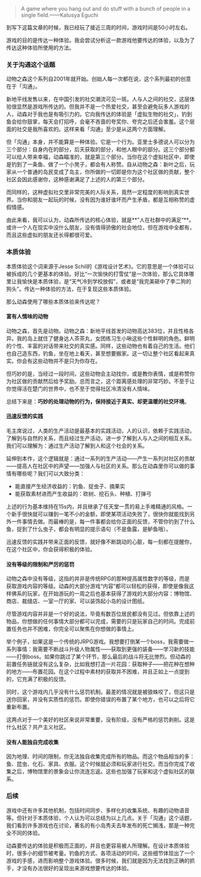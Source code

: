 
> A game where you hang out and do stuff with a bunch of people in a single field.——Katusya Eguchi  

到写下这篇文章的时候，我已经玩了接近三周的时间，游戏时间是50小时左右。

游戏的目的是传达一种体验。我会尝试分析这一款游戏他要传达的体验，以及为了传达这种体验所使用的方法。

### 关于沟通这个话题
动物之森这个系列自2001年就开始。创始人每一次都在说，这个系列最初的创意在于「沟通」。

新地平线发售以来，在中国引发的社交潮流可见一斑。人与人之间的社交，这层体验很显然是游戏所传达的。但我并不是一个热爱社交，甚至会避免玩多人游戏的人，动森对于我也是有吸引力的。它向我传达的体验是「虚拟生物的社交」，钓到鱼会给你鼓掌，每天会打招呼，会毫不吝啬的夸奖你、夸完之后还会害羞。这个层面的社交是我所喜欢的。这样来看「沟通」至少是从这两个方面理解。

但「沟通」本身，并不能算是一种体验。它是一个行为。亚里士多德说人可以分为三个部分：自身内在的部分，后天获取的部分，和他人眼中的部分。这三个部分都可以给人带来幸福，动森瞄准的，就是第三个部分。当你在这个虚拟社区中，即使是钓到了一条鱼、做了一个小凳子，都会有人称赞。自从动物之森：新叶之后，玩家从一个普通的岛民变成了岛主，你所做的一切即是你为这个社区做的贡献，整个社区会因此感谢你，这种感谢满足了上述的人的第三个部分。

而同样的，这种虚拟社交里非常完美的人际关系，竟然一定程度的影响到真实世界。当你和朋友一起玩的时候，没有因为谁好谁坏而产生矛盾，都是互相称赞的虚假情感。

由此来看，我可以认为，动森所传达的核心体验，就是**”人在社群中的满足“**。或许一个人在现实中没什么朋友，没有值得骄傲的社会地位，但在游戏中全都有，而且这些虚拟的朋友还长得都很可爱。

### 本质体验
本质体验这个词来源于Jesse Schil的《游戏设计艺术》。它的意思是一个体验可以被拆成的几个更基本的体验。好比“一次愉快的打雪仗”是一次体验，那么它具体哪里让我愉快是本质体验，是“天气冷到学校放假”，或者是“我完美砸中了李二狗的狗头”。传达一种体验的方法，在于复现这些本质体验。

那么动森使用了哪些本质体验来传达呢？

#### 富有人情味的动物
动物之森，首先是动物。动物之森：新地平线首发的动物高达383位，并且性格各异。我的岛上就住了健身达人茶茶丸，女团练习生小啾这些个性鲜明的角色。鲜明的个性、丰富的对话带来社交的真实感。同样，这些动物也有着自己的生活。他们也自己造东西，钓鱼，坐在地上看天，甚至想要搬家。这一切让整个社区看起来真实。你会有这些动物并不是只为你存在。

但巧妙的是，当经过一段时间，这些动物会主动找你，或是教你表情，或是称赞你为社区做的贡献然后给予奖励。总而言之，这个距离感处理的非常巧妙。不至于让你觉得活在楚门的世界中，也不至于觉得社区冷清没有人情味。

总结下来是：**巧妙的处理动物的行为，保持接近于真实、却更温暖的社交环境**。

#### 迅速反馈的实践
毛主席说过，人类的生产活动是最基本的实践活动，人的认识，依赖于实践活动，了解到与自然的关系，而且经过生产活动，进一步了解到人与人之间的相互关系。我们可以理解为：通过生产活动了解到人和这个社会的关系。

延伸到本作，这个逻辑就是：通过一系列的生产活动——产生一系列对社区的贡献——提高人在社区中的声望——加强人与社区的关系。那么在动森里你可以做的事情有哪些呢？我们可以大致分类：

- 能直接产生经济收益的：钓鱼、捉虫子、摘果实
- 能获取素材进而产生收益的：砍树、挖石头、种植、打弹弓

上述的行为基本维持在15s内，并且继承了任天堂一贯的易上手难精通的风格。一个新手很快就可以赚到一笔不小的金额，即使某项活动失败了，很快你就能找到另外一件事情去做。而最棒的是，每一件事都会给你正面的反馈，不管你钓到了什么鱼，捉到了什么虫子，都会有明显的提示语句（不是鱼露，是鲈鱼哦）。

迅速反馈的实践并带来正面的反馈，就好像不断跳动的心脏，每一刻都在提醒你，在这个社区中，你会获得积极的体验。

#### 没有等级的限制和严厉的惩罚
动物之森中没有等级，这指的并非是传统RPG的那种提高属性数字的等级，而是获取游戏内容的等级。动森的大部分游戏“内容”都可以轻松的获得，即使是像我这样佛系的玩家，在开始游玩的一周之后也基本获得了游戏的大部分内容：博物馆、商店、裁缝店、一室一厅的家、可以装饰起小岛的设计图纸。

尽管游戏内容并非是一个好的说法，毕竟有数百位居民都没有见过。但依靠上述的物品，你想做的任何事情大部分都可以完成，需要的只是玩家自己的时间。完成前置任务也并不困难，你完全可以聚焦在你想做的事情上。

举个例子，如果这是一个传统的JRPG游戏。我想要打倒某一个boss，我需要做一系列事情：我需要不断战斗升级人物属性——获取到更强的装备——学习新的技能——打倒boss。如果你跳过了某个环节，那么最后的战斗将无比惨烈。但动森的前置任务链就没有这么复杂，比如我想打造一片花园：获取种子——把花种在想种的地方——布置花园。在这个过程中素材的获取并不困难，并且正如上一点提到的，它充满了积极的反馈。

同时，这个游戏内几乎没有什么惩罚机制。最差的情况就是被狼蛛咬了，但这只是送你回家，并没有实质性的惩罚。即使你错误的布置了某个地方，也可以之后将它重新布置。

这两点对于一个美好的社区来说非常重要，没有阶级，没有严格的惩罚剥削。这是什么社区？共产主义社区。

#### 没有人能独自完成收集
因为地理、时间的限制，你无法独自收集完成所有的物品。而这个物品相当的多：鱼、昆虫、化石、家具、衣服。这个时候就必须和玩家进行社交。而当你完成了收集之后，博物馆里的景象会让你流连忘返。这些也加强了玩家和这个虚拟社区的联系。

### 后续
游戏中还有许多其他机制，包括时间同步、多样化的收集系统、有趣的动物语音等。但针对于本质体验，个人认为可以总结为以上几点。关于「沟通」这个话题，我们看到许多游戏也在讨论，著名的有小岛秀夫去年发布的死亡搁浅，那是一种完全不同的体验。

动森要传达的体验是积极而正面的，并且也更容易被人所理解。在设计本质体验时，很多小的细节被考量。钓鱼的方式、各项活动的时间，这些细节体现出了一个游戏的手感，进而影响整个游戏体验。很多时候，我们就是因为无法找到正确的抓手，才没有办法很好的呈现出来游戏想要传达的体验。
